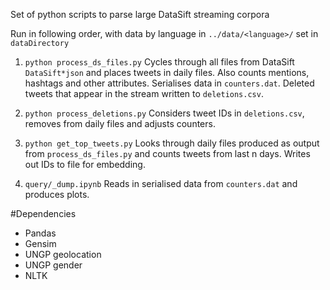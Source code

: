 Set of python scripts to parse large DataSift streaming corpora

Run in following order, with data by language in ```../data/<language>/``` set in ```dataDirectory```

1. ```python process_ds_files.py```
Cycles through all files from DataSift ```DataSift*json``` and places tweets in daily files. Also counts mentions, hashtags and other attributes. Serialises data in ```counters.dat```. Deleted tweets that appear in the stream written to ```deletions.csv```.

2. ```python process_deletions.py```
Considers tweet IDs in ```deletions.csv```, removes from daily files and adjusts counters.

3. ```python get_top_tweets.py```
Looks through daily files produced as output from ```process_ds_files.py``` and counts tweets from last n days. Writes out IDs to file for embedding.

4. ```query/_dump.ipynb```
Reads in serialised data from ```counters.dat``` and produces plots.

#Dependencies
* Pandas
* Gensim
* UNGP geolocation
* UNGP gender
* NLTK
